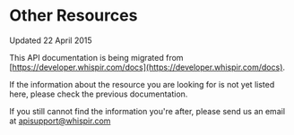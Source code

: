 # Other Resources

<aside class="notice">
	Updated 22 April 2015
</aside>

This API documentation is being migrated from [https://developer.whispir.com/docs](https://developer.whispir.com/docs).

If the information about the resource you are looking for is not yet listed here, please check the previous documentation.

If you still cannot find the information you're after, please send us an email at [apisupport@whispir.com](mailto:apisupport@whispir.com)